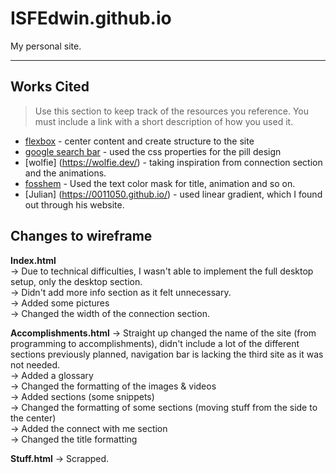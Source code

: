# ISFEdwin.github.io

My personal site.

---

## Works Cited

> Use this section to  keep track of the resources you reference. You must include a link with a short description of how you used it. 

- [flexbox](https://css-tricks.com/snippets/css/a-guide-to-flexbox/) - center content and create structure to the site
- [google search bar](https://codepen.io/eqbrown/pen/XWBvvjE) - used the css properties for the pill design
- [wolfie] (https://wolfie.dev/) - taking inspiration from connection section and the animations.
- [fosshem](https://fossheim.io/writing/posts/css-text-gradient/) - Used the text color mask for title, animation and so on.
- [Julian] (https://0011050.github.io/) - used linear gradient, which I found out through his website. 

## Changes to wireframe

**Index.html**
<br>
-> Due to technical difficulties, I wasn't able to implement the full desktop setup, only the desktop section. 
<br>
-> Didn't add more info section as it felt unnecessary. 
<br>
-> Added some pictures 
<br>
-> Changed the width of the connection section.
<br>

**Accomplishments.html**
-> Straight up changed the name of the site (from programming to accomplishments), didn't include a lot of the different sections previously planned, navigation bar is lacking the third site as it was not needed. 
<br>
-> Added a glossary
<br>
-> Changed the formatting of the images & videos
<br>
-> Added sections (some snippets)
<br>
-> Changed the formatting of some sections (moving stuff from the side to the center)
<br>
-> Added the connect with me section
<br>
-> Changed the title formatting 
<br>
 
 **Stuff.html**
 -> Scrapped. 
 